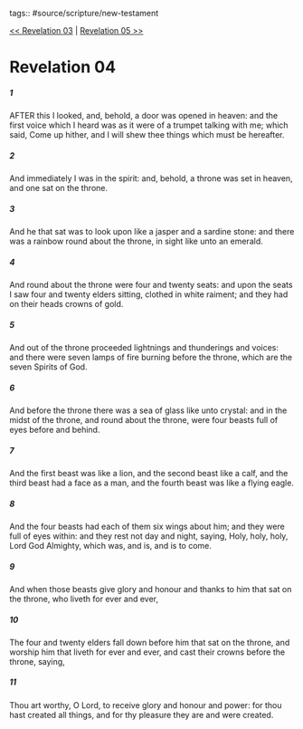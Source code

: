 tags:: #source/scripture/new-testament

[<< Revelation 03](new-testament/27_Revelation/Revelation_03.md) | [Revelation 05 >>](new-testament/27_Revelation/Revelation_05.md)

# Revelation 04

##### 1

AFTER this I looked, and, behold, a door was opened in heaven: and the first voice which I heard was as it were of a trumpet talking with me; which said, Come up hither, and I will shew thee things which must be hereafter.

##### 2

And immediately I was in the spirit: and, behold, a throne was set in heaven, and one sat on the throne.

##### 3

And he that sat was to look upon like a jasper and a sardine stone: and there was a rainbow round about the throne, in sight like unto an emerald.

##### 4

And round about the throne were four and twenty seats: and upon the seats I saw four and twenty elders sitting, clothed in white raiment; and they had on their heads crowns of gold.

##### 5

And out of the throne proceeded lightnings and thunderings and voices: and there were seven lamps of fire burning before the throne, which are the seven Spirits of God.

##### 6

And before the throne there was a sea of glass like unto crystal: and in the midst of the throne, and round about the throne, were four beasts full of eyes before and behind.

##### 7

And the first beast was like a lion, and the second beast like a calf, and the third beast had a face as a man, and the fourth beast was like a flying eagle.

##### 8

And the four beasts had each of them six wings about him; and they were full of eyes within: and they rest not day and night, saying, Holy, holy, holy, Lord God Almighty, which was, and is, and is to come.

##### 9

And when those beasts give glory and honour and thanks to him that sat on the throne, who liveth for ever and ever,

##### 10

The four and twenty elders fall down before him that sat on the throne, and worship him that liveth for ever and ever, and cast their crowns before the throne, saying,

##### 11

Thou art worthy, O Lord, to receive glory and honour and power: for thou hast created all things, and for thy pleasure they are and were created.
